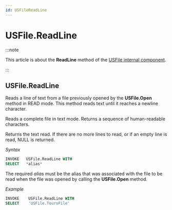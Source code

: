 ```yaml
---
id: USFileReadLine
---
```


# USFile.ReadLine




:::note

This article is about the **ReadLine** method of the [USFile internal component](/docs/Extensions/USFile_internal_component).

:::

## **USFile.ReadLine**

Reads a line of text from a file previously opened by the **USFile.Open** method in READ mode. This method reads text until it reaches a newline character.

Reads a complete file in text mode. Returns a sequence of human-readable characters.

Returns the text read. If there are no more lines to read, or if an empty line is read, NULL is returned.

*Syntax*

```sql
INVOKE   USFile.ReadLine WITH
SELECT   *alias*
```

The required *alias* must be the alias that was associated with the file to be read when the file was opened by calling the **USFile.Open** method.

*Example*

```sql
INVOKE    USFile.ReadLine WITH
SELECT    'USFile.ToursFile'
```

 